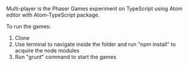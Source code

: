 Multi-player is the Phaser Games experiment on TypeScript using Atom editor with Atom-TypeScript package.

To run the games:
1) Clone
2) Use terminal to navigate inside the folder and run "npm install" to acquire the node modules
3) Run "grunt" command to start the games
